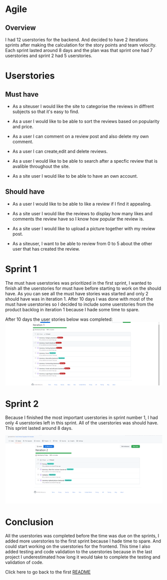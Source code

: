 # Agile
## Overview

I had 12 userstories for the backend. And decided to have 2 iterations sprints after making the calculation for the story points and team velocity. Each sprint lasted around 8 days and the plan was that sprint one had 7 userstories and sprint 2 had 5 userstories.

# Userstories

## Must have

* As a siteuser I would like the site to categorise the reviews in diffrent subjects so that it's easy to find.

* As a user I would like to be able to sort the reviews based on popularity and price.

* As a user I can comment on a review post and also delete my own comment.

* As a user I can create,edit and delete reviews.

* As a user I would like to be able to search after a specfic review that is avalible throughout the site.

* As a site user I would like to be able to have an own account.


## Should have
* As a user I would like to be able to like a review if I find it appealing.

* As a site user I would like the reviews to display how many likes and comments the review have so I know how popular the review is.


* As a site user I would like to upload a picture together with my review post.


* As a siteuser, I want to be able to review from 0 to 5 about the other user that has created the review.

# Sprint 1
The must have userstories was prioritized in the first sprint, I wanted to finish all the userstories for must have before starting to work on the should have. As you can see all the must have stories was started and only 2 should have was in iteration 1. After 10 days I was done with most of the must have  userstories so I decided to include some  userstories from the product backlog  in iteration 1 because I hade some time to spare.

After 10 days the user stories below was completed:
![agile](docs/agile/agile-2.png)

# Sprint 2
Because I finished the most important userstories in sprint number 1, I had only 4 userstories left in this sprint. All of the userstories was should have. This sprint lasted around 8 days.

![agile](docs/agile/agile-3.png)

# Conclusion
All the userstories was completed before the time was due on the sprints, I added more userstories to the first sprint because I hade time to spare. And could start working on the userstories for the frontend. This time I also added testing and code validation to the userstories because in the last project I underestimated how long it would take to complete the testing and validation of code.

Click here to go back to the first [README](https://github.com/rebahama/social-reviewer-backend/blob/main/README.md)